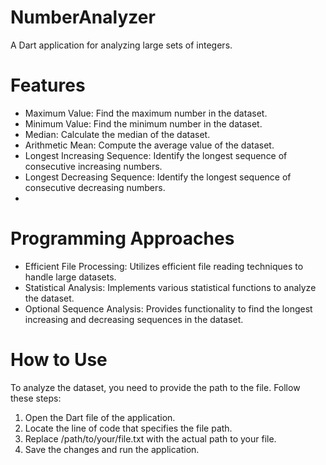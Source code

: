 # NumberAnalyzer

A Dart application for analyzing large sets of integers.

# Features

- Maximum Value: Find the maximum number in the dataset.
- Minimum Value: Find the minimum number in the dataset.
- Median: Calculate the median of the dataset.
- Arithmetic Mean: Compute the average value of the dataset.
- Longest Increasing Sequence:  Identify the longest sequence of consecutive increasing numbers.
- Longest Decreasing Sequence: Identify the longest sequence of consecutive decreasing numbers.
- 
# Programming Approaches

- Efficient File Processing: Utilizes efficient file reading techniques to handle large datasets.
- Statistical Analysis: Implements various statistical functions to analyze the dataset.
- Optional Sequence Analysis: Provides functionality to find the longest increasing and decreasing sequences in the dataset.

# How to Use

To analyze the dataset, you need to provide the path to the file. Follow these steps:
1. Open the Dart file of the application.
2. Locate the line of code that specifies the file path.
3. Replace /path/to/your/file.txt with the actual path to your file.
4. Save the changes and run the application.
